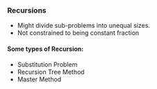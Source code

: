 ### Recursions

* Might divide sub-problems into unequal sizes.
* Not constrained to being constant fraction


#### Some types of Recursion:

* Substitution Problem
* Recursion Tree Method
* Master Method
